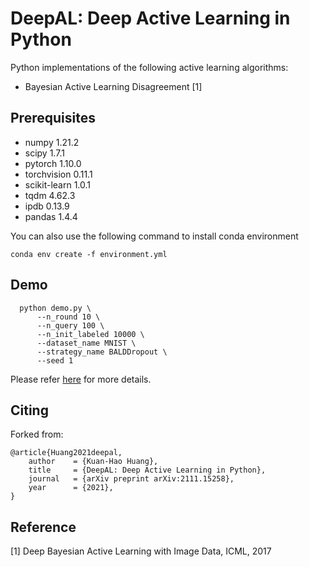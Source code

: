 # DeepAL: Deep Active Learning in Python

Python implementations of the following active learning algorithms:

- Bayesian Active Learning Disagreement [1]

## Prerequisites 

- numpy            1.21.2
- scipy            1.7.1
- pytorch          1.10.0
- torchvision      0.11.1
- scikit-learn     1.0.1
- tqdm             4.62.3
- ipdb             0.13.9
- pandas           1.4.4

You can also use the following command to install conda environment

```
conda env create -f environment.yml
```

## Demo 

```
  python demo.py \
      --n_round 10 \
      --n_query 100 \
      --n_init_labeled 10000 \
      --dataset_name MNIST \
      --strategy_name BALDDropout \
      --seed 1
```

Please refer [here](https://arxiv.org/abs/2111.15258) for more details.

## Citing

Forked from:

```
@article{Huang2021deepal,
    author    = {Kuan-Hao Huang},
    title     = {DeepAL: Deep Active Learning in Python},
    journal   = {arXiv preprint arXiv:2111.15258},
    year      = {2021},
}
```

## Reference

[1] Deep Bayesian Active Learning with Image Data, ICML, 2017






